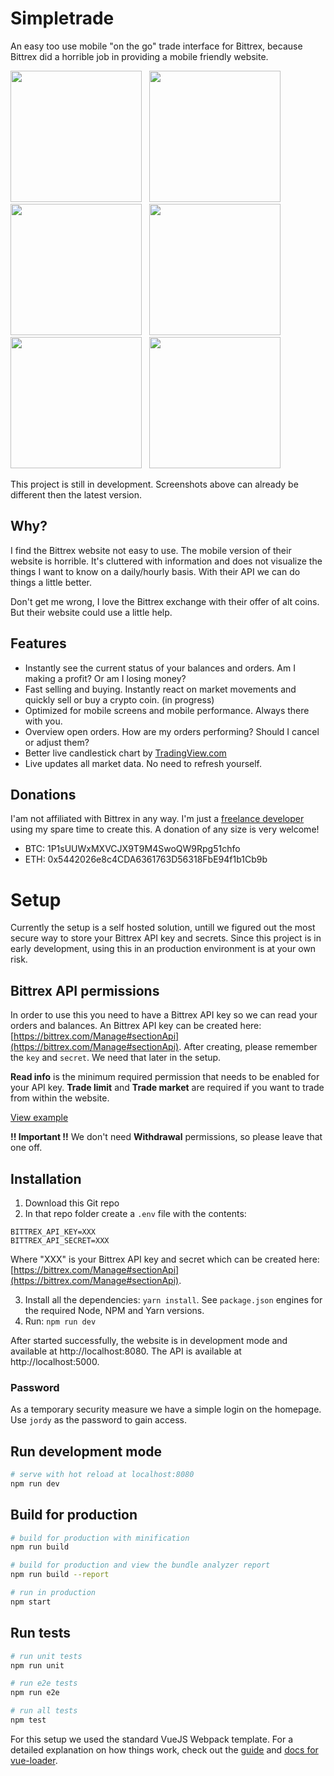# Simpletrade

An easy too use mobile "on the go" trade interface for Bittrex, because Bittrex did a horrible job in providing a mobile friendly website.

<img src="https://www.dropbox.com/s/zim7funbj5kx4m3/IMG_2876.PNG?raw=1" width="210">&nbsp;&nbsp;&nbsp;<img src="https://www.dropbox.com/s/moc84sytyx5uvzj/IMG_2877.PNG?raw=1" width="210">&nbsp;&nbsp;&nbsp;<img src="https://www.dropbox.com/s/33n5wsc27beqkbz/IMG_2878.PNG?raw=1" width="210">&nbsp;&nbsp;&nbsp;<img src="https://www.dropbox.com/s/yyfhcy172cvhuyp/IMG_2879.PNG?raw=1" width="210">&nbsp;&nbsp;&nbsp;<img src="https://www.dropbox.com/s/p6zk2m4t8i7erx1/IMG_2880.PNG?raw=1" width="210">&nbsp;&nbsp;&nbsp;<img src="https://www.dropbox.com/s/egxqxp4clm9p2ok/IMG_2875.PNG?raw=1" width="210">

This project is still in development. Screenshots above can already be different then the latest version.

## Why?
I find the Bittrex website not easy to use. The mobile version of their website is horrible. It's cluttered with information and does not visualize the things I want to know on a daily/hourly basis. With their API we can do things a little better.

Don't get me wrong, I love the Bittrex exchange with their offer of alt coins. But their website could use a little help.

## Features
- Instantly see the current status of your balances and orders. Am I making a profit? Or am I losing money?
- Fast selling and buying. Instantly react on market movements and quickly sell or buy a crypto coin. (in progress)
- Optimized for mobile screens and mobile performance. Always there with you.
- Overview open orders. How are my orders performing? Should I cancel or adjust them?
- Better live candlestick chart by [TradingView.com](https://www.tradingview.com/)
- Live updates all market data. No need to refresh yourself.

## Donations
I'am not affiliated with Bittrex in any way. I'm just a [freelance developer](https://www.linkedin.com/in/jvandenaardweg/) using my spare time to create this. A donation of any size is very welcome!

- BTC: 1P1sUUWxMXVCJX9T9M4SwoQW9Rpg51chfo
- ETH: 0x5442026e8c4CDA6361763D56318FbE94f1b1Cb9b

# Setup
Currently the setup is a self hosted solution, untill we figured out the most secure way to store your Bittrex API key and secrets. Since this project is in early development, using this in an production environment is at your own risk.

## Bittrex API permissions
In order to use this you need to have a Bittrex API key so we can read your orders and balances. An Bittrex API key can be created here: [https://bittrex.com/Manage#sectionApi](https://bittrex.com/Manage#sectionApi). After creating, please remember the `key` and `secret`. We need that later in the setup.

**Read info** is the minimum required permission that needs to be enabled for your API key. **Trade limit** and **Trade market** are required if you want to trade from within the website. 

[View example](https://www.dropbox.com/s/h6d7r3qdox0fvt7/bittrexapikeypermissions.png?raw=1)

**!! Important !!**
We don't need **Withdrawal** permissions, so please leave that one off.

## Installation
1. Download this Git repo
2. In that repo folder create a `.env` file with the contents:
```
BITTREX_API_KEY=XXX
BITTREX_API_SECRET=XXX
```
Where "XXX" is your Bittrex API key and secret which can be created here: [https://bittrex.com/Manage#sectionApi](https://bittrex.com/Manage#sectionApi). 

3. Install all the dependencies: `yarn install`. See `package.json` engines for the required Node, NPM and Yarn versions.
4. Run: `npm run dev`

After started successfully, the website is in development mode and available at http://localhost:8080.
The API is available at http://localhost:5000.

### Password
As a temporary security measure we have a simple login on the homepage. Use `jordy` as the password to gain access.

## Run development mode
``` bash
# serve with hot reload at localhost:8080
npm run dev
```

## Build for production
``` bash
# build for production with minification
npm run build

# build for production and view the bundle analyzer report
npm run build --report

# run in production
npm start
```

## Run tests
``` bash
# run unit tests
npm run unit

# run e2e tests
npm run e2e

# run all tests
npm test
```

For this setup we used the standard VueJS Webpack template. For a detailed explanation on how things work, check out the [guide](http://vuejs-templates.github.io/webpack/) and [docs for vue-loader](http://vuejs.github.io/vue-loader).
